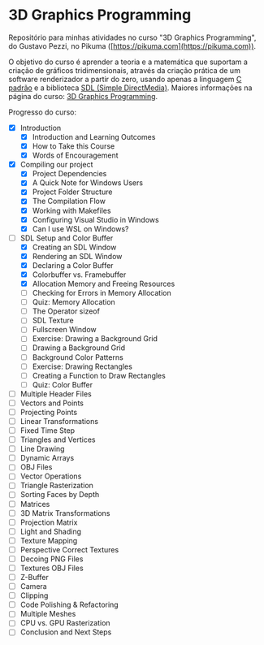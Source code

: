# 3D Graphics Programming

Repositório para minhas atividades no curso "3D Graphics Programming",
do Gustavo Pezzi, no Pikuma ([https://pikuma.com](https://pikuma.com)).

O objetivo do curso é aprender a teoria e a matemática que suportam a
criação de gráficos tridimensionais, através da criação prática de um
software renderizador a partir do zero, usando apenas a linguagem
[C padrão](https://en.wikipedia.org/wiki/C_(programming_language)) e
a biblioteca [SDL (Simple DirectMedia)](https://www.libsdl.org/). Maiores
informações na página do curso:
[3D Graphics Programming](https://pikuma.com/courses/learn-3d-computer-graphics-programming).

Progresso do curso:

- [x] Introduction
  - [x] Introduction and Learning Outcomes
  - [x] How to Take this Course
  - [x] Words of Encouragement
- [x] Compiling our project
  - [x] Project Dependencies
  - [x] A Quick Note for Windows Users
  - [x] Project Folder Structure
  - [x] The Compilation Flow
  - [x] Working with Makefiles
  - [x] Configuring Visual Studio in Windows
  - [x] Can I use WSL on Windows?
- [ ] SDL Setup and Color Buffer
  - [x] Creating an SDL Window
  - [x] Rendering an SDL Window
  - [x] Declaring a Color Buffer
  - [x] Colorbuffer vs. Framebuffer
  - [x] Allocation Memory and Freeing Resources
  - [ ] Checking for Errors in Memory Allocation
  - [ ] Quiz: Memory Allocation
  - [ ] The Operator sizeof
  - [ ] SDL Texture
  - [ ] Fullscreen Window
  - [ ] Exercise: Drawing a Background Grid
  - [ ] Drawing a Background Grid
  - [ ] Background Color Patterns
  - [ ] Exercise: Drawing Rectangles
  - [ ] Creating a Function to Draw Rectangles
  - [ ] Quiz: Color Buffer
- [ ] Multiple Header Files
- [ ] Vectors and Points
- [ ] Projecting Points
- [ ] Linear Transformations
- [ ] Fixed Time Step
- [ ] Triangles and Vertices
- [ ] Line Drawing
- [ ] Dynamic Arrays
- [ ] OBJ Files
- [ ] Vector Operations
- [ ] Triangle Rasterization
- [ ] Sorting Faces by Depth
- [ ] Matrices
- [ ] 3D Matrix Transformations
- [ ] Projection Matrix
- [ ] Light and Shading
- [ ] Texture Mapping
- [ ] Perspective Correct Textures
- [ ] Decoing PNG Files
- [ ] Textures OBJ Files
- [ ] Z-Buffer
- [ ] Camera
- [ ] Clipping
- [ ] Code Polishing & Refactoring
- [ ] Multiple Meshes
- [ ] CPU vs. GPU Rasterization
- [ ] Conclusion and Next Steps
